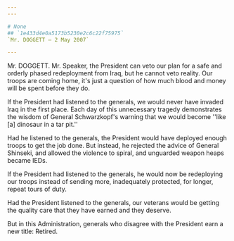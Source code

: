 ```yaml
---
---

# None
## `1e433d4e0a5173b5230e2c6c22f75975`
`Mr. DOGGETT — 2 May 2007`

---
```



Mr. DOGGETT. Mr. Speaker, the President can veto our plan for a safe 
and orderly phased redeployment from Iraq, but he cannot veto reality. 
Our troops are coming home, it's just a question of how much blood and 
money will be spent before they do.

If the President had listened to the generals, we would never have 
invaded Iraq in the first place. Each day of this unnecessary tragedy 
demonstrates the wisdom of General Schwarzkopf's warning that we would 
become ''like [a] dinosaur in a tar pit.''

Had he listened to the generals, the President would have deployed 
enough troops to get the job done. But instead, he rejected the advice 
of General Shinseki, and allowed the violence to spiral, and unguarded 
weapon heaps became IEDs.

If the President had listened to the generals, he would now be 
redeploying our troops instead of sending more, inadequately protected, 
for longer, repeat tours of duty.

Had the President listened to the generals, our veterans would be 
getting the quality care that they have earned and they deserve.

But in this Administration, generals who disagree with the President 
earn a new title: Retired.
